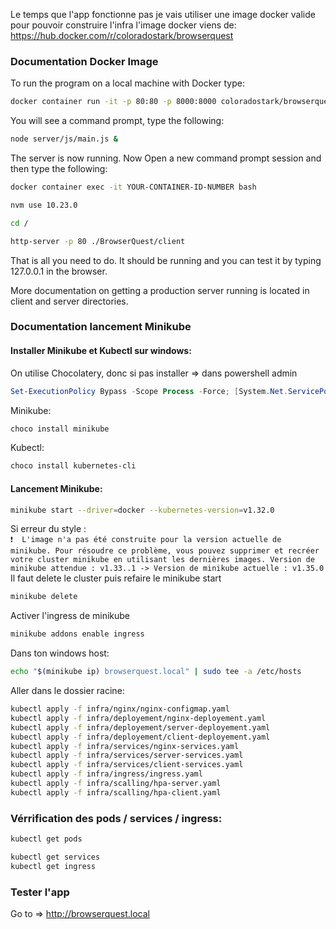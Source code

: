 Le temps que l'app fonctionne pas je vais utiliser une image docker valide pour pouvoir construire l'infra
l'image docker viens de: https://hub.docker.com/r/coloradostark/browserquest


### Documentation Docker Image
To run the program on a local machine with Docker type:
```bash
docker container run -it -p 80:80 -p 8000:8000 coloradostark/browserquest bash
```
You will see a command prompt, type the following:
```bash
node server/js/main.js &
```

The server is now running. Now Open a new command prompt session and then type the following:

```bash
docker container exec -it YOUR-CONTAINER-ID-NUMBER bash
```
```bash
nvm use 10.23.0

cd /

http-server -p 80 ./BrowserQuest/client
```
That is all you need to do. It should be running and you can test it by typing 127.0.0.1 in the browser.

More documentation on getting a production server running is located in client and server directories.

### Documentation lancement Minikube 

#### Installer Minikube et Kubectl sur windows:
On utilise Chocolatery, donc si pas installer => dans powershell admin
```powershell
Set-ExecutionPolicy Bypass -Scope Process -Force; [System.Net.ServicePointManager]::SecurityProtocol = [System.Net.SecurityProtocolType]::Tls12; iex ((New-Object System.Net.WebClient).DownloadString('https://community.chocolatey.org/install.ps1'))
```
Minikube:
```bash
choco install minikube
```
Kubectl:
```bash
choco install kubernetes-cli
```
#### Lancement Minikube:
```bash
minikube start --driver=docker --kubernetes-version=v1.32.0
```
Si erreur du style :
<br>
`
❗  L'image n'a pas été construite pour la version actuelle de minikube. Pour résoudre ce problème, vous pouvez supprimer et recréer votre cluster minikube en utilisant les dernières images. Version de minikube attendue : v1.33..1 -> Version de minikube actuelle : v1.35.0
`
<br>
Il faut delete le cluster puis refaire le minikube start
```bash
minikube delete
```
Activer l'ingress de minikube
```bash
minikube addons enable ingress
```
Dans ton windows host:
```bash
echo "$(minikube ip) browserquest.local" | sudo tee -a /etc/hosts
```
Aller dans le dossier racine:
```bash
kubectl apply -f infra/nginx/nginx-configmap.yaml
kubectl apply -f infra/deployement/nginx-deployement.yaml
kubectl apply -f infra/deployement/server-deployement.yaml
kubectl apply -f infra/deployement/client-deployement.yaml
kubectl apply -f infra/services/nginx-services.yaml
kubectl apply -f infra/services/server-services.yaml
kubectl apply -f infra/services/client-services.yaml
kubectl apply -f infra/ingress/ingress.yaml
kubectl apply -f infra/scalling/hpa-server.yaml
kubectl apply -f infra/scalling/hpa-client.yaml


```
### Vérrification des pods / services / ingress:
```bash
kubectl get pods
```
```bash
kubectl get services
kubectl get ingress
```
### Tester l'app
Go to =>
http://browserquest.local








